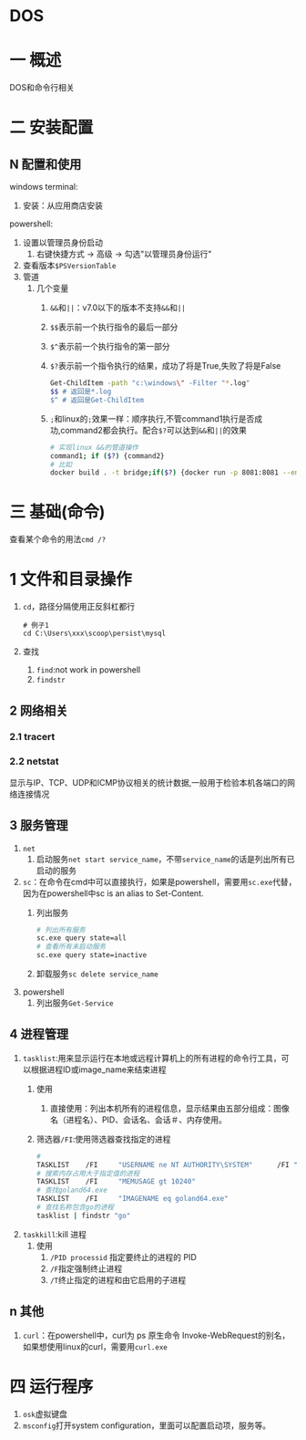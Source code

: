 # DOS

# 一 概述
DOS和命令行相关

# 二 安装配置

## N 配置和使用
windows terminal:
1. 安装：从应用商店安装

powershell:
1. 设置以管理员身份启动
    1. 右键快捷方式 -> 高级 -> 勾选"以管理员身份运行"
2. 查看版本`$PSVersionTable`
3. 管道
    1. 几个变量
        1. `&&`和`||`：v7.0以下的版本不支持`&&`和`||`
        2. `$$`表示前一个执行指令的最后一部分
        3. `$^`表示前一个执行指令的第一部分
        4. `$?`表示前一个指令执行的结果，成功了将是True,失败了将是False
            
            ```bash
            Get-ChildItem -path "c:\windows\" -Filter "*.log"
            $$ # 返回是*.log
            $^ # 返回是Get-ChildItem
            ```
        5. `;`和linux的`;`效果一样：顺序执行,不管command1执行是否成功,command2都会执行。配合`$?`可以达到`&&`和`||`的效果

            ```bash
            # 实现linux &&的管道操作
            command1; if ($?) {command2}
            # 比如
            docker build . -t bridge;if($?) {docker run -p 8081:8081 --env-file .env.local bridge}
            ```

# 三 基础(命令)
查看某个命令的用法`cmd /?`

# 1 文件和目录操作
1. `cd`，路径分隔使用正反斜杠都行

    ```
    # 例子1
    cd C:\Users\xxx\scoop\persist\mysql
    ```
2. 查找
    1. `find`:not work in powershell
    2. `findstr`

## 2 网络相关
### 2.1 tracert
### 2.2 netstat 
显示与IP、TCP、UDP和ICMP协议相关的统计数据,一般用于检验本机各端口的网络连接情况

## 3 服务管理
1. `net`
    1. 启动服务`net start service_name`，不带`service_name`的话是列出所有已启动的服务
2. `sc`：在命令在cmd中可以直接执行，如果是powershell，需要用`sc.exe`代替，因为在powershell中sc is an alias to Set-Content.
    1. 列出服务

        ```bash
        # 列出所有服务
        sc.exe query state=all
        # 查看所有未启动服务
        sc.exe query state=inactive
        ```
    2. 卸载服务`sc delete service_name`
3. powershell
    1. 列出服务`Get-Service`

## 4 进程管理
1. `tasklist`:用来显示运行在本地或远程计算机上的所有进程的命令行工具，可以根据进程ID或image_name来结束进程
    1. 使用
        1. 直接使用：列出本机所有的进程信息，显示结果由五部分组成：图像名（进程名）、PID、会话名、会话＃、内存使用。
    2. 筛选器`/FI`:使用筛选器查找指定的进程
        
        ```bash
        # 
        TASKLIST    /FI     "USERNAME ne NT AUTHORITY\SYSTEM"      /FI "STATUS eq running"
        # 搜索内存占用大于指定值的进程
        TASKLIST    /FI     "MEMUSAGE gt 10240"
        # 查找goland64.exe
        TASKLIST    /FI     "IMAGENAME eq goland64.exe"
        # 查找名称包含go的进程
        tasklist | findstr "go"
        ```
2. `taskkill`:kill 进程
    1. 使用
        1. `/PID processid`    指定要终止的进程的 PID
        2. `/F`指定强制终止进程
        3. `/T`终止指定的进程和由它启用的子进程


## n 其他
1. `curl`：在powershell中，curl为 ps 原生命令 Invoke-WebRequest的别名，如果想使用linux的curl，需要用`curl.exe`

# 四 运行程序
1. `osk`虚拟键盘
2. `msconfig`打开system configuration，里面可以配置启动项，服务等。